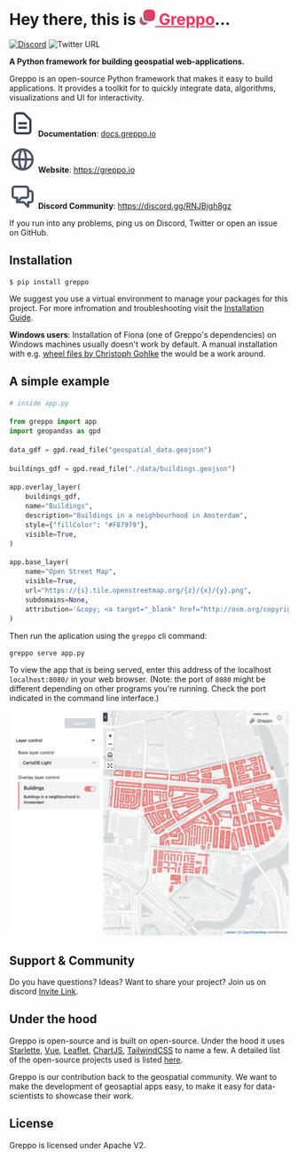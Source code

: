 # Hey there, this is <a href="https://greppo.io/" style="color: #F5325B;"><img src="./assets/logo.png" height="28"> Greppo</a>...

[![Discord](https://badgen.net/badge/icon/discord?icon=discord&label)](https://discord.gg/RNJBjgh8gz) ![Twitter URL](https://img.shields.io/twitter/url?style=social&url=https%3A%2F%2Ftwitter.com%2Fgreppo_io)

**A Python framework for building geospatial web-applications.**

Greppo is an open-source Python framework that makes it easy to build applications. It provides a toolkit for to quickly integrate data, algorithms, visualizations and UI for interactivity.

<img src="./assets/docs.svg" style=""> **Documentation**: [docs.greppo.io](https://docs.greppo.io)

<img src="./assets/globe.svg" style=""> **Website**: https://greppo.io

<img src="./assets/chat.svg" style=""> **Discord Community**: https://discord.gg/RNJBjgh8gz

If you run into any problems, ping us on Discord, Twitter or open an issue on GitHub.

## Installation

```shell
$ pip install greppo
```

We suggest you use a virtual environment to manage your packages for this project. For more infromation and troubleshooting visit the [Installation Guide](https://docs.greppo.io).

**Windows users**: Installation of Fiona (one of Greppo's dependencies) on Windows machines usually doesn't work by default. A manual installation with e.g. [wheel files by Christoph Gohlke](https://www.lfd.uci.edu/~gohlke/pythonlibs/) the  would be a work around.

## A simple example

```python
# inside app.py

from greppo import app
import geopandas as gpd

data_gdf = gpd.read_file("geospatial_data.geojson")

buildings_gdf = gpd.read_file("./data/buildings.geojson")

app.overlay_layer(
    buildings_gdf,
    name="Buildings",
    description="Buildings in a neighbourhood in Amsterdam",
    style={"fillColor": "#F87979"},
    visible=True,
)

app.base_layer(
    name="Open Street Map",
    visible=True,
    url="https://{s}.tile.openstreetmap.org/{z}/{x}/{y}.png",
    subdomains=None,
    attribution='&copy; <a target="_blank" href="http://osm.org/copyright">OpenStreetMap</a> contributors',
)
```

Then run the aplication using the `greppo` cli command:

```shell
greppo serve app.py
```

To view the app that is being served, enter this address of the localhost `localhost:8080/` in your web browser. (Note: the port of `8080` might be different depending on other programs you're running. Check the port indicated in the command line interface.)

<img src="./assets/app.png" style="border-radius: 0.5rem;">

## Support & Community

Do you have questions? Ideas? Want to share your project? Join us on discord [Invite Link](https://discord.gg/RNJBjgh8gz).

## Under the hood

Greppo is open-source and is built on open-source. Under the hood it uses [Starlette](https://github.com/encode/starlette), [Vue](https://github.com/vuejs/vue), [Leaflet](https://github.com/Leaflet/Leaflet), [ChartJS](https://github.com/chartjs/Chart.js), [TailwindCSS](https://github.com/tailwindlabs/tailwindcss) to name a few. A detailed list of the open-source projects used is listed [here](https://docs.greppo.io/under-the-hood.html).

Greppo is our contribution back to the geospatial community. We want to make the development of geosaptial apps easy, to make it easy for data-scientists to showcase their work. 

## License

Greppo is licensed under Apache V2.
